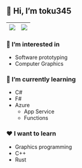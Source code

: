 ## 👋 Hi, I’m toku345

|<a href="https://github.com/anuraghazra/github-readme-stats"><img align="center" src="https://github-readme-stats.vercel.app/api?username=toku345&show_icons=true&hide_border=true" /></a>|<a href="https://github.com/anuraghazra/convoychat"><img align="center" src="https://github-readme-stats.vercel.app/api/top-langs/?username=toku345&langs_count=8&layout=compact&hide_border=true" /></a>|
|---------|----------|

### 👀 I’m interested in

- Software prototyping
- Computer Graphics

### 🌱 I’m currently learning 

- C#
- F#
- Azure
  - App Service
  - Functions

### :heart: I want to learn

- Graphics programming
- C++
- Rust

<!---
toku345/toku345 is a ✨ special ✨ repository because its `README.md` (this file) appears on your GitHub profile.
You can click the Preview link to take a look at your changes.
--->
